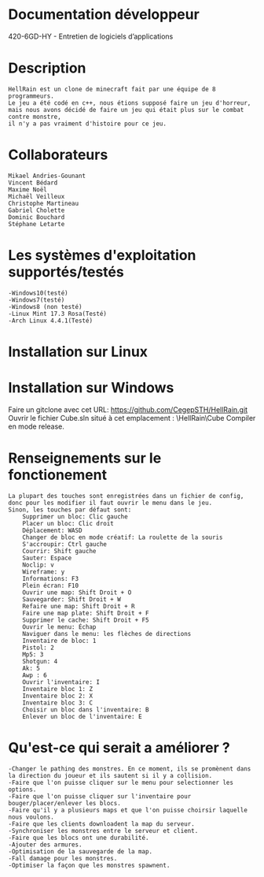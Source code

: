 ﻿#	Documentation développeur
420-6GD-HY - Entretien de logiciels d’applications

#	Description
	HellRain est un clone de minecraft fait par une équipe de 8 programmeurs.
	Le jeu a été codé en c++, nous étions supposé faire un jeu d'horreur,
	mais nous avons décidé de faire un jeu qui était plus sur le combat contre monstre,
	il n'y a pas vraiment d'histoire pour ce jeu.
#	Collaborateurs
	Mikael Andries-Gounant
	Vincent Bédard
	Maxime Noël
	Michaël Veilleux
	Christophe Martineau
	Gabriel Cholette
	Dominic Bouchard
	Stéphane Letarte
#	Les systèmes d'exploitation supportés/testés
	-Windows10(testé) 
	-Windows7(testé)
	-Windows8 (non testé)
	-Linux Mint 17.3 Rosa(Testé)
	-Arch Linux 4.4.1(Testé)

#	Installation sur Linux

#	Installation sur Windows
Faire un gitclone avec cet URL: https://github.com/CegepSTH/HellRain.git
Ouvrir le fichier Cube.sln situé à cet emplacement : \HellRain\Cube
Compiler en mode release.
#	Renseignements sur le fonctionement
	La plupart des touches sont enregistrées dans un fichier de config, donc pour les modifier il faut ouvrir le menu dans le jeu.
	Sinon, les touches par défaut sont:
		Supprimer un bloc: Clic gauche
		Placer un bloc: Clic droit
		Déplacement: WASD
		Changer de bloc en mode créatif: La roulette de la souris
		S'accroupir: Ctrl gauche
		Courrir: Shift gauche
		Sauter: Espace
		Noclip: v
		Wireframe: y
		Informations: F3
		Plein écran: F10
		Ouvrir une map: Shift Droit + O
		Sauvegarder: Shift Droit + W
		Refaire une map: Shift Droit + R
		Faire une map plate: Shift Droit + F
		Supprimer le cache: Shift Droit + F5
		Ouvrir le menu: Échap
		Naviguer dans le menu: les flèches de directions
		Inventaire de bloc: 1
		Pistol: 2
		Mp5: 3
		Shotgun: 4
		Ak: 5
		Awp : 6
		Ouvrir l'inventaire: I
		Inventaire bloc 1: Z
		Inventaire bloc 2: X
		Inventaire bloc 3: C
		Choisir un bloc dans l'inventaire: B
		Enlever un bloc de l'inventaire: E
		
#	Qu'est-ce qui serait a améliorer ?
	-Changer le pathing des monstres. En ce moment, ils se promènent dans la direction du joueur et ils sautent si il y a collision.
	-Faire que l'on puisse cliquer sur le menu pour selectionner les options.
	-Faire que l'on puisse cliquer sur l'inventaire pour bouger/placer/enlever les blocs.
	-Faire qu'il y a plusieurs maps et que l'on puisse choirsir laquelle nous voulons.
	-Faire que les clients downloadent la map du serveur.
	-Synchroniser les monstres entre le serveur et client.
	-Faire que les blocs ont une durabilité.
	-Ajouter des armures.
	-Optimisation de la sauvegarde de la map.
	-Fall damage pour les monstres.
	-Optimiser la façon que les monstres spawnent.
